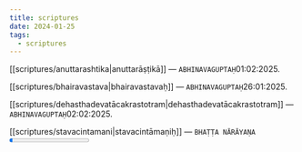 ```yaml
---
title: scriptures
date: 2024-01-25
tags: 
  - scriptures
---
```


[[scriptures/anuttarashtika|anuttarāṣṭikā]] — `ABHINAVAGUPTAḤ`01:02:2025.

[[scriptures/bhairavastava|bhairavastavaḥ]] — `ABHINAVAGUPTAḤ`26:01:2025.

[[scriptures/dehasthadevatācakrastotram|dehasthadevatācakrastotram]] — `ABHINAVAGUPTAḤ`02:02:2025.

[[scriptures/stavacintamani|stavacintāmaṇiḥ]] — `BHAṬṬA NĀRĀYAṆA`<progress id="file" max="100" value="04">04%</progress>
